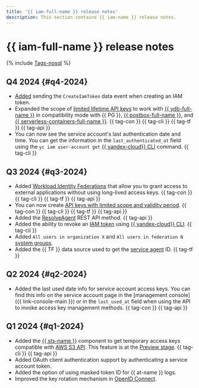 ```yaml
---
title: '{{ iam-full-name }} release notes'
description: This section contains {{ iam-name }} release notes.
---
```



# {{ iam-full-name }} release notes

{% include [Tags-nosql](../_includes/release-notes-tags-nosql.md) %}


## Q4 2024 {#q4-2024}

* [Added](../iam/at-ref.md#data-plane-events) sending the `CreateIamToken` data event when creating an IAM token.
* Expanded the scope of [limited lifetime API keys](./concepts/authorization/api-key.md#supported-services) to work with [{{ ydb-full-name }}](../ydb/) in compatibility mode with {{ PG }}, [{{ postbox-full-name }}](../postbox/), and [{{ serverless-containers-full-name }}](../serverless-containers/). {{ tag-con }} {{ tag-cli }} {{ tag-tf }} {{ tag-api }}
* You can now see the service account's last authentication date and time. You can get the information in the `last_authenticated_at` field using the `yc iam user-account get` [{{ yandex-cloud}} CLI](../cli/cli-ref/iam/cli-ref/user-account/get) command. {{ tag-cli }}


## Q3 2024 {#q3-2024}

* Added [Workload Identity Federations](./concepts/workload-identity.md) that allow you to grant access to external applications without using long-lived access keys. {{ tag-con }} {{ tag-cli }} {{ tag-tf }} {{ tag-api }}
* You can now create [API keys with limited scope and validity period](./concepts/authorization/api-key.md#scoped-api-keys). {{ tag-con }} {{ tag-cli }} {{ tag-tf }} {{ tag-api }}
* Added the [ResolveAgent](./api-ref/ServiceControl/resolveAgent.md) REST API method. {{ tag-api }}
* Added the ability to revoke an [IAM token](./concepts/authorization/iam-token.md) using [{{ yandex-cloud}} CLI](../cli/cli-ref/iam/cli-ref/revoke-token.md). {{ tag-cli }}
* Added `All users in organization X` and `All users in federation N` [system groups](./concepts/access-control/system-group.md).
* Added the {{ TF }} data source used to get the [service agent](./concepts/service-control.md#service-agent) ID. {{ tag-tf }}


## Q2 2024 {#q2-2024}

* Added the last used date info for service account access keys. You can find this info on the service account page in the [management console]({{ link-console-main }}) or in the `last_used_at` field when using the API to invoke access key management methods. {{ tag-con }} {{ tag-api }}


## Q1 2024 {#q1-2024}

* Added the [{{ sts-name }}](./concepts/authorization/sts.md) component to get temporary access keys compatible with [AWS S3 API](../storage/s3/index.md). This feature is at the [Preview stage](../overview/concepts/launch-stages.md). {{ tag-cli }} {{ tag-api }}
* Added OAuth client authentication support by authenticating a service account token.
* Added the option of using masked token ID for {{ at-name }} logs.
* Improved the key rotation mechanism in [OpenID Connect](https://openid.net/).